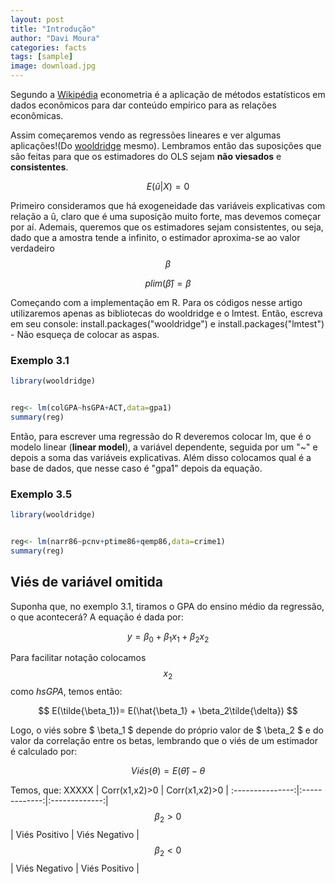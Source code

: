 ```yaml
---
layout: post
title: "Introdução"
author: "Davi Moura"
categories: facts
tags: [sample]
image: download.jpg
---
```


Segundo a [Wikipédia](https://en.wikipedia.org/wiki/Econometrics)  econometria é a aplicação de métodos estatísticos em dados econômicos para dar conteúdo empírico para as relações econômicas.

Assim começaremos vendo as regressões lineares e ver algumas aplicações!(Do [wooldridge](https://www.amazon.com.br/Introdu%C3%A7%C3%A3o-%C3%A0-econometria-abordagem-moderna/dp/8522125643/ref=sr_1_1?__mk_pt_BR=%C3%85M%C3%85%C5%BD%C3%95%C3%91&crid=1PM8D1E0KQIYC&dchild=1&keywords=wooldridge&qid=1595773140&sprefix=wooldri%2Caps%2C306&sr=8-1) mesmo). Lembramos então das suposições que são feitas para que os estimadores do OLS sejam **não viesados** e **consistentes**.

$$ E(\hat{u}|X)=0  $$

Primeiro consideramos que há exogeneidade das variáveis explicativas com relação a û, claro que é uma suposição muito forte, mas devemos começar por aí. Ademais, queremos que os estimadores sejam consistentes, ou seja, dado que a amostra tende a infinito, o estimador aproxima-se ao valor verdadeiro $$\beta$$


$$plim(\hat{\beta})=\beta$$


Começando com a implementação em R. Para os códigos nesse artigo utilizaremos apenas as bibliotecas do wooldridge e o lmtest. Então, escreva em seu console:
install.packages("wooldridge") e install.packages("lmtest") - Não esqueça de colocar as aspas.

### Exemplo 3.1

``` r
library(wooldridge)


reg<- lm(colGPA~hsGPA+ACT,data=gpa1)
summary(reg)
```

Então, para escrever uma regressão do R deveremos colocar lm, que é o modelo linear (**linear model**), a variável dependente, seguida por um "~" e depois a soma das variáveis explicativas. Além disso colocamos qual é a base de dados, que nesse caso é "gpa1" depois da equação.

### Exemplo 3.5

``` r
library(wooldridge)


reg<- lm(narr86~pcnv+ptime86+qemp86,data=crime1)
summary(reg)
```

## Viés de variável omitida

Suponha que, no exemplo 3.1, tiramos o GPA do ensino médio da regressão, o que acontecerá? A equação é dada por:

$$ y = \beta_0 + \beta_1 x_1+ \beta_2 x_2 $$

Para facilitar notação colocamos $$x_2$$ como *hsGPA*, temos então:

$$ E(\tilde{\beta_1})= E(\hat{\beta_1} + \beta_2\tilde{\delta}) $$

Logo, o viés sobre $ \beta_1 $ depende do próprio valor de $ \beta_2 $ e do valor da correlação entre os betas, lembrando que o viés de um estimador é calculado por:

$$ Viés(\theta) = E(\hat{\theta}) - \theta $$

Temos, que:
       XXXXX     | Corr(x1,x2)>0 | Corr(x1,x2)>0 |
:---------------:|:-------------:|:-------------:|
$$ \beta_2 >0 $$ | Viés Positivo | Viés Negativo |
$$ \beta_2 <0 $$ | Viés Negativo | Viés Positivo |
